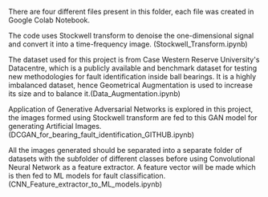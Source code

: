 There are four different files present in this folder, each file was created in Google Colab Notebook.

The code uses Stockwell transform to denoise the one-dimensional signal and convert it into a time-frequency image. (Stockwell_Transform.ipynb)

The dataset used for this project is from Case Western Reserve University's Datacentre, which is a publicly available and benchmark dataset for testing new methodologies for fault identification inside ball bearings. It is a highly imbalanced dataset, hence Geometrical Augmentation is used to increase its size and to balance it.(Data_Augmentation.ipynb)

Application of Generative Adversarial Networks is explored in this project, the images formed using Stockwell transform are fed to this GAN model for generating Artificial Images. (DCGAN_for_bearing_fault_identification_GITHUB.ipynb)

All the images generated should be separated into a separate folder of datasets with the subfolder of different classes before using Convolutional Neural Network as a feature extractor. A feature vector will be made which is then fed to ML models for fault classification. (CNN_Feature_extractor_to_ML_models.ipynb)
